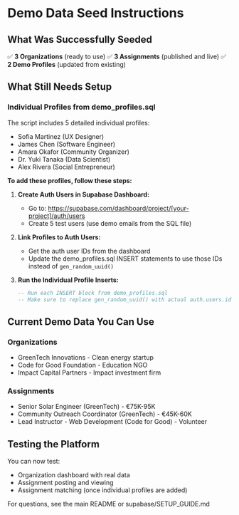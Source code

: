 # Demo Data Seed Instructions

## What Was Successfully Seeded

✅ **3 Organizations** (ready to use)
✅ **3 Assignments** (published and live)
✅ **2 Demo Profiles** (updated from existing)

## What Still Needs Setup

### Individual Profiles from demo_profiles.sql

The script includes 5 detailed individual profiles:
- Sofia Martinez (UX Designer)
- James Chen (Software Engineer)
- Amara Okafor (Community Organizer)
- Dr. Yuki Tanaka (Data Scientist)
- Alex Rivera (Social Entrepreneur)

**To add these profiles, follow these steps:**

1. **Create Auth Users in Supabase Dashboard:**
   - Go to: https://supabase.com/dashboard/project/[your-project]/auth/users
   - Create 5 test users (use demo emails from the SQL file)

2. **Link Profiles to Auth Users:**
   - Get the auth user IDs from the dashboard
   - Update the demo_profiles.sql INSERT statements to use those IDs instead of `gen_random_uuid()`

3. **Run the Individual Profile Inserts:**
   ```sql
   -- Run each INSERT block from demo_profiles.sql
   -- Make sure to replace gen_random_uuid() with actual auth.users.id values
   ```

## Current Demo Data You Can Use

### Organizations
- GreenTech Innovations - Clean energy startup
- Code for Good Foundation - Education NGO
- Impact Capital Partners - Impact investment firm

### Assignments
- Senior Solar Engineer (GreenTech) - €75K-95K
- Community Outreach Coordinator (GreenTech) - €45K-60K
- Lead Instructor - Web Development (Code for Good) - Volunteer

## Testing the Platform

You can now test:
- Organization dashboard with real data
- Assignment posting and viewing
- Assignment matching (once individual profiles are added)

For questions, see the main README or supabase/SETUP_GUIDE.md
